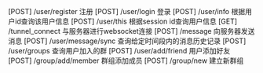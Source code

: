 [POST] /user/register 注册
[POST] /user/login 登录
[POST] /user/info 根据用户id查询该用户信息
[POST] /user/this 根据session id查询用户信息
[GET] /tunnel_connect 与服务器进行websocket连接
[POST] /message 向服务器发送消息
[POST] /user/message/sync 查询给定时间段内的消息历史记录
[POST] /user/groups 查询用户加入的群
[POST] /user/add/friend 用户添加好友
[POST] /group/add/member 群组添加成员
[POST] /group/new 建立新群组